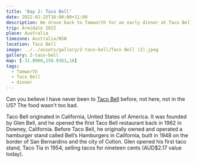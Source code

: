 ```yaml
---
title: 'Day 2: Taco Bell'
date: 2022-02-25T16:00:00+11:00
description: We drove back to Tamworth for an early dinner at Taco Bell.
trip: Armidale 2022
place: Australia
timezone: Australia/NSW
location: Taco Bell
image: ../../assets/gallery/2-taco-bell/Taco Bell (2).jpeg
gallery: 2-taco-bell
map: [-31.0960,150.9363,16]
tags:
  - Tamworth
  - Taco Bell
  - dinner
---
```

Can you believe I have never been to [Taco Bell](https://tacobell.com.au/) before, not here, not in the US? The food wasn't too bad.

Taco Bell originated in California, United States of America. It was founded by Glen Bell, and he opened the first Taco Bell restaurant back in 1962 in Downey, California. Before Taco Bell, he originally owned and operated a hamburger stand called Bell’s Hamburgers in California, built in 1948 on the border of San Bernardino and the city of Colton. Glen opened his first taco stand, Taco Tia in 1954, selling tacos for nineteen cents (AUD$2.17 value today).
